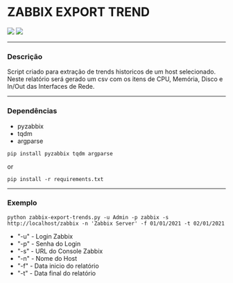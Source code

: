 # ZABBIX EXPORT TREND

![](https://img.shields.io/badge/Zabbix-5.0-green) ![](https://img.shields.io/badge/Python-3.9-blue)

---
### Descrição

Script criado para extração de trends historicos de um host selecionado. Neste relatório será gerado um csv com os itens de CPU, Memória, Disco e In/Out das Interfaces de Rede.

---

###  Dependências

- pyzabbix
- tqdm
- argparse

`pip install pyzabbix tqdm argparse`

or

`pip install -r requirements.txt`

---
### Exemplo


`python zabbix-export-trends.py -u Admin -p zabbix -s http://localhost/zabbix -n 'Zabbix Server' -f 01/01/2021 -t 02/01/2021`

- "-u" - Login Zabbix
- "-p" - Senha do Login
- "-s" - URL do Console Zabbix
- "-n" - Nome do Host
- "-f" - Data inicio do relatório
- "-t" - Data final do relatório